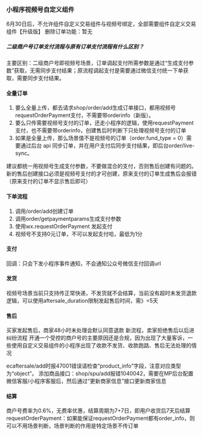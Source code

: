 ### 小程序视频号自定义组件

6月30日后，不允许组件自定义交易组件与视频号绑定，全部需要组件自定义交易组件【升级版】
删除订单功能：暂无



##### 二级商户号订单支付流程与原有订单支付流程有什么区别？

主要区别：二级商户号即视频号场景，订单调起支付所需参数是通过“生成支付参数”获取，无需同步支付结果；原流程调起支付是需要通过微信支付统一下单获取，需要同步支付结果。



#### 全量订单

1. 要么全量上传，都去请求shop/order/add生成订单接口，都用视频号requestOrderPayment支付，不需要带orderinfo（新版）。
2. 要么只传需要视频号支付的订单，还走小程序的逻辑，使用requestPayment支付，也不需要带orderinfo，创建售后时判断下只处理视频号支付的订单
3. 如果是全量上传，那么场景值不是视频号的订单（order.fund_type = 0）需要通过后台 api 同步订单，并在用户支付后同步支付结果，即后台order/live-sync。


建议都统一用视频号生成支付参数，不要做混合的支付，否则售后创建有问题的。新的售后创建接口必须是视频号支付的才可创建，原来支付的订单生成售后会报错（原来支付的订单不显示售后即可）



#### 下单流程
1. 调用/order/add创建订单 
2. 调用order/getpaymentparams生成支付参数
3. 使用wx.requestOrderPayment 发起支付
4. 视频号不支持0元订单，不可以发起支付哈，最低为1分



#### 支付

回调：只会下发小程序事件通知，不会通知公众号微信支付回调url 



#### 发货

视频号场景当前只支持传正常快递，不发货就不会结算，当前没有超时未发货退款逻辑，可以使用aftersale_duration限制发起售后时间，需》=5天



#### 售后

买家发起售后，商家48小时未处理会默认同意退款
新流程，卖家拒绝售后以后进纠纷流程
开通一个受控的商户号的主要原因还是合规，因为出现了大量客诉，一些使用自定义交易组件的小程序出现了收款不发货、收款跑路、售后无法处理的情况

ecaftersale/add时报47001错误请检查“product_info”字段，注意对应类型为“object”。
添加商品接口：shop/spu/add报错1040042，需要在MP后台配置微信客服/小程序客服后，然后通过“更新商家信息”接口更新商家信息



#### 结算

商户号费率为0.6%，无费率优惠，结算周期为7+7日，即用户收货后7天后结算
requestOrderPayment：如果能保证requestOrderPayment都有order_info，则可以不用场景判断，场景判断的作用是特定场景不传订单






